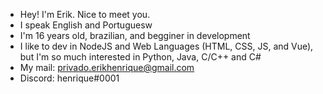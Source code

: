 - Hey! I'm Erik. Nice to meet you.
- I speak English and Portuguesw
- I'm 16 years old, brazilian, and begginer in development
- I like to dev in NodeJS and Web Languages (HTML, CSS, JS, and Vue), but I'm so much interested in Python, Java, C/C++ and C#
- My mail: privado.erikhenrique@gmail.com
- Discord: henrique#0001
